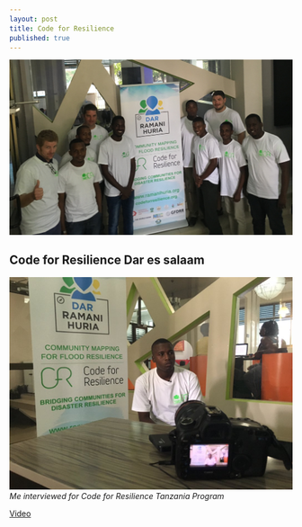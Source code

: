 ```yaml
---
layout: post
title: Code for Resilience
published: true
---
```




![Code for Resilience Dar es salaam kickoff](https://raw.githubusercontent.com/samweli/jekyll-now/master/images/code-for-resilience.png)

## Code for Resilience Dar es salaam

![Me interviewed for Code for Resilience Tanzania Program](https://raw.githubusercontent.com/samweli/jekyll-now/master/images/cfr_interview.jpg-large)
_Me interviewed for Code for Resilience Tanzania Program_

[Video](https://www.youtube.com/watch?v=KYnkZE9r0UQ&t=6s)


